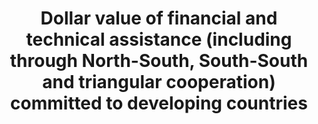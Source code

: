 ---
actual_indicator_available: null
actual_indicator_available_description: null
comments_and_limitations: null
data_non_statistical: true
date_metadata_updated: null
date_of_national_source_publication: null
disaggregation_categories: null
disaggregation_geography: null
goal_meta_link: http://unstats.un.org/sdgs/files/metadata-compilation/Metadata-Goal-17.pdf
graph: null
graph_title: Dollar value of financial and technical assistance (including through
  North-South, South-South and triangular cooperation) committed to developing countries
graph_type: null
has_metadata: true
indicator: 17.9.1
indicator_definition: "Official development assistance (ODA;http://www.oecd.org/dac/dac-glossary.htm#ODA)\
  \ to countries on the DAC List of ODA Recipients (http://www.oecd.org/dac/dac-glossary.htm#DAC_List)\
  \ in the following subsectors as explained in the list of Creditor Reporting System\
  \ purpose codes available here, http://www.oecd.org/dac/stats/purposecodessectorclassification.htm:\
  \ \t11110 Education policy and administrative management \t12110 Health policy and\
  \ administrative management \t13010 Population policy and administrative management\
  \ \t14010 Water sector policy and administrative management \t15110 Public sector\
  \ policy and administrative management \t15210 Security system management and reform\
  \ \t16020 Employment policy and administrative management \t16030 Housing policy\
  \ and administrative management \t21010 Transport policy and administrative management\
  \ \t22010 Communications policy and administrative management \t23110 Energy policy\
  \ and administrative management \t24010 Financial policy and administrative management\
  \ \t31110 Agricultural policy and administrative management \t31210 Forestry policy\
  \ and administrative management \t31310 Fishing policy and administrative management\
  \ \t32110 Industrial policy and administrative management \t32210 Mineral/mining\
  \ policy and administrative management \t32310 Construction policy and administrative\
  \ management \t33110 Trade policy and administrative management \t33210 Tourism\
  \ policy and administrative management \t41010 Environmental policy and administrative\
  \ management"
indicator_name: Dollar value of financial and technical assistance (including through
  North-South, South-South and triangular cooperation) committed to developing countries
indicator_sort_order: 17-09-01
indicator_variable: null
international_and_national_references: null
layout: indicator
method_of_computation: ''
periodicity: null
permalink: /17-9-1/
published: false
rationale_interpretation: ODA covers the value of both financial and technical assistance
  for development purposes. The above sectors broadly correspond to the coverage of
  the SDGs and focus on capacity building and national planning opposed to the implementation
  of specific projects and programmes.
reporting_status: notstarted
scheduled_update_by_SDG_team: null
scheduled_update_by_national_source: null
sdg_goal: 17
source_active_1: true
source_agency_staff_email_1: null
source_agency_staff_name_1: null
source_agency_survey_dataset_1: null
source_notes_1: null
source_title_1: null
source_url_1: null
target: Enhance international support for implementing effective and targeted capacity-building
  in developing countries to support national plans to implement all the Sustainable
  Development Goals, including through North-South, South-South and triangular cooperation.
target_id: '17.9'
time_period: null
title: Dollar value of financial and technical assistance (including through North-South,
  South-South and triangular cooperation) committed to developing countries
un_custodial_agency: OECD
un_designated_tier: '1'
unit_of_measure: null
variable_description: null
variable_notes: null
---